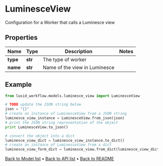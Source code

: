 # LuminesceView

Configuration for a Worker that calls a Luminesce view

## Properties
Name | Type | Description | Notes
------------ | ------------- | ------------- | -------------
**type** | **str** | The type of worker | 
**name** | **str** | Name of the view in Luminesce | 

## Example

```python
from lusid_workflow.models.luminesce_view import LuminesceView

# TODO update the JSON string below
json = "{}"
# create an instance of LuminesceView from a JSON string
luminesce_view_instance = LuminesceView.from_json(json)
# print the JSON string representation of the object
print LuminesceView.to_json()

# convert the object into a dict
luminesce_view_dict = luminesce_view_instance.to_dict()
# create an instance of LuminesceView from a dict
luminesce_view_form_dict = luminesce_view.from_dict(luminesce_view_dict)
```
[Back to Model list](../README.md#documentation-for-models) &#8226; [Back to API list](../README.md#documentation-for-api-endpoints) &#8226; [Back to README](../README.md)


